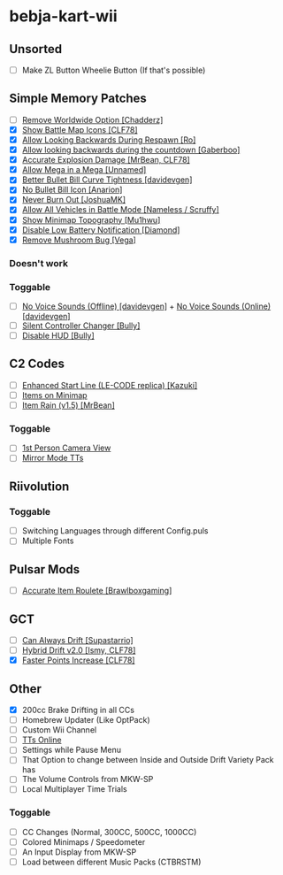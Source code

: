 # bebja-kart-wii
## Unsorted
- [ ] Make ZL Button Wheelie Button (If that's possible)

## Simple Memory Patches
- [ ] [Remove Worldwide Option [Chadderz]](https://mariokartwii.com/showthread.php?tid=994)
- [x] [Show Battle Map Icons [CLF78]](https://mariokartwii.com/showthread.php?tid=1840)
- [x] [Allow Looking Backwards During Respawn [Ro]](https://mariokartwii.com/showthread.php?tid=2128)
- [x] [Allow looking backwards during the countdown [Gaberboo]](https://mariokartwii.com/showthread.php?tid=2109)
- [x] [Accurate Explosion Damage [MrBean, CLF78]](https://mariokartwii.com/showthread.php?tid=1857)
- [x] [Allow Mega in a Mega [Unnamed]](https://mariokartwii.com/showthread.php?tid=1939)
- [x] [Better Bullet Bill Curve Tightness [davidevgen]](https://mariokartwii.com/showthread.php?tid=196)
- [x] [No Bullet Bill Icon [Anarion]](https://mariokartwii.com/showthread.php?tid=170)
- [x] [Never Burn Out [JoshuaMK]](https://mariokartwii.com/showthread.php?tid=1367)
- [x] [Allow All Vehicles in Battle Mode [Nameless / Scruffy]](https://mariokartwii.com/showthread.php?tid=2081)
- [x] [Show Minimap Topography [Mu1hwu]](https://mariokartwii.com/showthread.php?tid=2066)
- [x] [Disable Low Battery Notification [Diamond]](https://mariokartwii.com/showthread.php?tid=1645)
- [x] [Remove Mushroom Bug [Vega]](https://mariokartwii.com/showthread.php?tid=909)
### Doesn't work

### Toggable
- [ ] [No Voice Sounds (Offline) [davidevgen]](https://mariokartwii.com/showthread.php?tid=482) + [No Voice Sounds (Online) [davidevgen]](https://mariokartwii.com/showthread.php?tid=483)
- [ ] [Silent Controller Changer [Bully]](https://mariokartwii.com/showthread.php?tid=164)
- [ ] [Disable HUD [Bully]](https://mariokartwii.com/showthread.php?tid=60)

## C2 Codes
- [ ] [Enhanced Start Line (LE-CODE replica) [Kazuki]](https://mariokartwii.com/showthread.php?tid=1790)
- [ ] [Items on Minimap](https://mariokartwii.com/showthread.php?tid=1896)
- [ ] [Item Rain (v1.5) [MrBean]](https://mariokartwii.com/showthread.php?tid=396)
### Toggable
- [ ] [1st Person Camera View](https://mariokartwii.com/showthread.php?tid=1331)
- [ ] [Mirror Mode TTs](https://mariokartwii.com/showthread.php?tid=1981)

## Riivolution
### Toggable
- [ ] Switching Languages through different Config.puls
- [ ] Multiple Fonts
## Pulsar Mods
- [ ] [Accurate Item Roulete [Brawlboxgaming]](https://github.com/Brawlboxgaming/Variety-Pack/blob/main/code/Race/Item/Roulette.cpp)
## GCT
- [ ] [Can Always Drift [Supastarrio]](https://mariokartwii.com/showthread.php?tid=214) 
- [ ] [Hybrid Drift v2.0 [Ismy, CLF78]](https://mariokartwii.com/showthread.php?tid=1933)
- [x] [Faster Points Increase [CLF78]](https://mariokartwii.com/showthread.php?tid=1858)

## Other
- [x] 200cc Brake Drifting in all CCs
- [ ] Homebrew Updater (Like OptPack)
- [ ] Custom Wii Channel
- [ ] [TTs Online](https://wiki.tockdom.com/wiki/TTs_Online)
- [ ] Settings while Pause Menu
- [ ] That Option to change between Inside and Outside Drift Variety Pack has
- [ ] The Volume Controls from MKW-SP
- [ ] Local Multiplayer Time Trials
### Toggable
- [ ] CC Changes (Normal, 300CC, 500CC, 1000CC)
- [ ] Colored Minimaps / Speedometer
- [ ] An Input Display from MKW-SP
- [ ] Load between different Music Packs (CTBRSTM)
